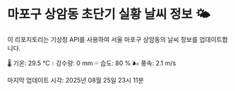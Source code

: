 
# 마포구 상암동 초단기 실황 날씨 정보 🌤️

이 리포지토리는 기상청 API를 사용하여 서울 마포구 상암동의 날씨 정보를 업데이트합니다. 

🌡️ 기온: 29.5 ℃
💧 강수량: 0 mm
💦 습도: 80 %
🌬️ 풍속: 2.1 m/s

마지막 업데이트 시각: 2025년 08월 25일 23시 11분    

